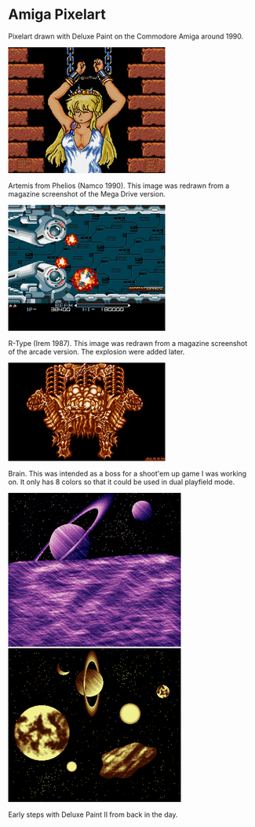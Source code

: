 # Amiga Pixelart

Pixelart drawn with Deluxe Paint on the Commodore Amiga around 1990. 

<img src="Artemis.png" alt="Atemis" width="320"/>

Artemis from Phelios (Namco 1990). This image was redrawn from a magazine screenshot of the Mega Drive version.

<img src="R-Type.png" alt="R-Type" width="320"/>

R-Type (Irem 1987). This image was redrawn from a magazine screenshot of the arcade version. The explosion were added later.

<img src="Brain.png" alt="Brain" width="320"/>

Brain. This was intended as a boss for a shoot'em up game I was working on. It only has 8 colors so that it could be used in dual playfield mode.

<img src="Moon.png" alt="Moon" width="352"/> <img src="SolarSystem.png" alt="SolarSystem" width="352"/>

Early steps with Deluxe Paint II from back in the day.
